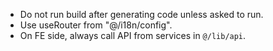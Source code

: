 - Do not run build after generating code unless asked to run.
- Use useRouter from "@/i18n/config".
- On FE side, always call API from services in `@/lib/api`.
